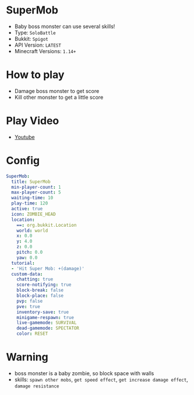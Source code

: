 # SuperMob
- Baby boss monster can use several skills!
- Type: `SoloBattle`
- Bukkit: `Spigot` 
- API Version: `LATEST`
- Minecraft Versions: `1.14+`

# How to play
- Damage boss monster to get score
- Kill other monster to get a little score

# Play Video
- [Youtube](https://www.youtube.com/watch?v=qep_l8NKJ9Y)

# Config
```yaml
SuperMob:
  title: SuperMob
  min-player-count: 1
  max-player-count: 5
  waiting-time: 10
  play-time: 120
  active: true
  icon: ZOMBIE_HEAD
  location:
    ==: org.bukkit.Location
    world: world
    x: 0.0
    y: 4.0
    z: 0.0
    pitch: 0.0
    yaw: 0.0
  tutorial:
  - 'Hit Super Mob: +(damage)'
  custom-data:
    chatting: true
    score-notifying: true
    block-break: false
    block-place: false
    pvp: false
    pve: true
    inventory-save: true
    minigame-respawn: true
    live-gamemode: SURVIVAL
    dead-gamemode: SPECTATOR
    color: RESET
```


# Warning
- boss monster is a baby zombie, so block space with walls
- skills: `spawn other mobs`, `get speed effect`, `get increase damage effect`, `damage resistance`
